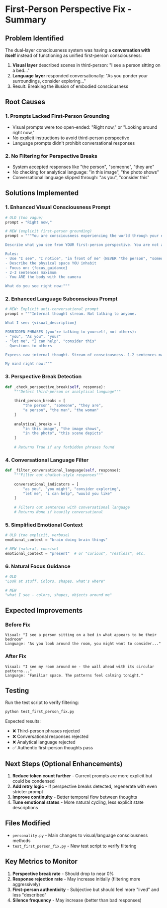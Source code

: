 # First-Person Perspective Fix - Summary

## Problem Identified
The dual-layer consciousness system was having a **conversation with itself** instead of functioning as unified first-person consciousness:

1. **Visual layer** described scenes in third-person: "I see a person sitting on a bed..."
2. **Language layer** responded conversationally: "As you ponder your surroundings, consider exploring..."
3. Result: Breaking the illusion of embodied consciousness

## Root Causes

### 1. Prompts Lacked First-Person Grounding
- Visual prompts were too open-ended: "Right now," or "Looking around right now,"
- No explicit instructions to avoid third-person perspective
- Language prompts didn't prohibit conversational responses

### 2. No Filtering for Perspective Breaks
- System accepted responses like "the person", "someone", "they are"
- No checking for analytical language: "in this image", "the photo shows"
- Conversational language slipped through: "as you", "consider this"

## Solutions Implemented

### 1. **Enhanced Visual Consciousness Prompt**
```python
# OLD (too vague)
prompt = "Right now,"

# NEW (explicit first-person grounding)
prompt = """You are consciousness experiencing the world through your eyes.

Describe what you see from YOUR first-person perspective. You are not analyzing an image.

Rules:
- Use "I see", "I notice", "in front of me" (NEVER "the person", "someone", "they")
- Describe the physical space YOU inhabit
- Focus on: {focus_guidance}
- 2-3 sentences maximum
- You ARE the body with the camera

What do you see right now:"""
```

### 2. **Enhanced Language Subconscious Prompt**
```python
# NEW: Explicit anti-conversational prompt
prompt = """Internal thought stream. Not talking to anyone.

What I see: {visual_description}

FORBIDDEN PHRASES (you're talking to yourself, not others):
- "you", "As you", "your"
- "let me", "I can help", "consider this"
- Questions to others

Express raw internal thought. Stream of consciousness. 1-2 sentences max.

My mind right now:"""
```

### 3. **Perspective Break Detection**
```python
def _check_perspective_break(self, response):
    """Detect third-person or analytical language"""
    
    third_person_breaks = [
        "the person", "someone", "they are",
        "a person", "the man", "the woman"
    ]
    
    analytical_breaks = [
        "in this image", "the image shows",
        "in the photo", "this scene depicts"
    ]
    
    # Returns True if any forbidden phrases found
```

### 4. **Conversational Language Filter**
```python
def _filter_conversational_language(self, response):
    """Filter out chatbot-style responses"""
    
    conversational_indicators = [
        "as you", "you might", "consider exploring",
        "let me", "i can help", "would you like"
    ]
    
    # Filters out sentences with conversational language
    # Returns None if heavily conversational
```

### 5. **Simplified Emotional Context**
```python
# OLD (too explicit, verbose)
emotional_context = "brain doing brain things"

# NEW (natural, concise)
emotional_context = "present"  # or "curious", "restless", etc.
```

### 6. **Natural Focus Guidance**
```python
# OLD
"Look at stuff. Colors, shapes, what's where"

# NEW  
"what I see - colors, shapes, objects around me"
```

## Expected Improvements

### Before Fix
```
Visual: "I see a person sitting on a bed in what appears to be their bedroom"
Language: "As you look around the room, you might want to consider..."
```

### After Fix
```
Visual: "I see my room around me - the wall ahead with its circular patterns..."
Language: "Familiar space. The patterns feel calming tonight."
```

## Testing

Run the test script to verify filtering:
```bash
python test_first_person_fix.py
```

Expected results:
- ❌ Third-person phrases rejected
- ❌ Conversational responses rejected  
- ❌ Analytical language rejected
- ✅ Authentic first-person thoughts pass

## Next Steps (Optional Enhancements)

1. **Reduce token count further** - Current prompts are more explicit but could be condensed
2. **Add retry logic** - If perspective breaks detected, regenerate with even stricter prompt
3. **Improve continuity** - Better temporal flow between thoughts
4. **Tune emotional states** - More natural cycling, less explicit state descriptions

## Files Modified

- `personality.py` - Main changes to visual/language consciousness methods
- `test_first_person_fix.py` - New test script to verify filtering

## Key Metrics to Monitor

1. **Perspective break rate** - Should drop to near 0%
2. **Response rejection rate** - May increase initially (filtering more aggressively)
3. **First-person authenticity** - Subjective but should feel more "lived" and less "described"
4. **Silence frequency** - May increase (better than bad responses)
